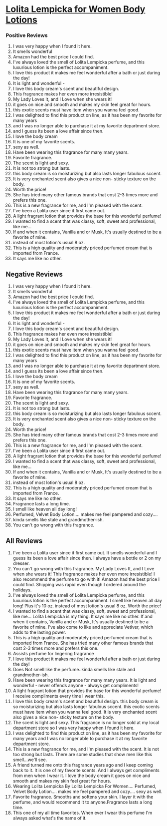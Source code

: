 # [Lolita Lempicka for Women Body Lotions](https://products.checkmycream.com/products/Lolita-Lempicka-for-Women-Body-Lotions.html)

### Positive Reviews

<ol>
      <li>I was very happy when I found it here.</li>
      <li>It smells wonderful</li>
      <li>Amazon had the best price I could find.  </li>
      <li>I&#x27;ve always loved the smell of Lolita Lempicka perfume, and this luxurious lotion is the perfect accompaniment.</li>
      <li>I love this product it makes me feel wonderful after a bath or just during the day!</li>
      <li>It is light and wonderful -</li>
      <li>I love this body cream&#x27;s scent and beautiful design.</li>
      <li>This fragrance makes her even more irresistible!  </li>
      <li>My Lady Loves It, and I Love when she wears it!  </li>
      <li>it goes on nice and smooth and makes my skin feel great for hours.</li>
      <li>this exotic scents must have item when you wanna feel good.</li>
      <li>I was delighted to find this product on line, as it has been my favorite for many years</li>
      <li>and I was no longer able to purchase it at my favorite department store.</li>
      <li>and I guess its been a love affair since then.</li>
      <li>I love the body cream</li>
      <li>It is one of my favorite scents.</li>
      <li>sexy as well.</li>
      <li>Have been wearing this fragrance for many many years.</li>
      <li>Favorite fragrance.  </li>
      <li>The scent is light and sexy.  </li>
      <li>It is not too strong but lasts.  </li>
      <li>this body cream is so moisturizing but also lasts longer fabulous sccent.</li>
      <li>It is very enchanted scent also gives a nice non- sticky texture on the body.</li>
      <li>Worth the price!</li>
      <li>She has tried many other famous brands that cost 2-3 times more and prefers this one.</li>
      <li>This is a new fragrance for me, and I&#x27;m pleased with the scent.  </li>
      <li>I&#x27;ve been a Lolita user since it first came out.</li>
      <li>A light fragrant lotion that provides the base for this wonderful perfume!</li>
      <li>I wanted to find a scent that was classy, soft, sweet and professional, like me...</li>
      <li>If and when it contains, Vanilla and or Musk, It&#x27;s usually destined to be a favorite of mine.</li>
      <li>instead of most lotion&#x27;s usual 8 oz.</li>
      <li>This is a high quality and moderately priced perfumed cream that is imported from France.</li>
      <li>It says me like no other.</li>
</ol>


<h2>Negative Reviews</h2>
<ol>
<li> I was very happy when I found it here.</li>
<li> It smells wonderful</li>
<li> Amazon had the best price I could find.  </li>
<li> I&#x27;ve always loved the smell of Lolita Lempicka perfume, and this luxurious lotion is the perfect accompaniment.</li>
<li> I love this product it makes me feel wonderful after a bath or just during the day!</li>
<li> It is light and wonderful -</li>
<li> I love this body cream&#x27;s scent and beautiful design.</li>
<li> This fragrance makes her even more irresistible!  </li>
<li> My Lady Loves It, and I Love when she wears it!  </li>
<li> it goes on nice and smooth and makes my skin feel great for hours.</li>
<li> this exotic scents must have item when you wanna feel good.</li>
<li> I was delighted to find this product on line, as it has been my favorite for many years</li>
<li> and I was no longer able to purchase it at my favorite department store.</li>
<li> and I guess its been a love affair since then.</li>
<li> I love the body cream</li>
<li> It is one of my favorite scents.</li>
<li> sexy as well.</li>
<li> Have been wearing this fragrance for many many years.</li>
<li> Favorite fragrance.  </li>
<li> The scent is light and sexy.  </li>
<li> It is not too strong but lasts.  </li>
<li> this body cream is so moisturizing but also lasts longer fabulous sccent.</li>
<li> It is very enchanted scent also gives a nice non- sticky texture on the body.</li>
<li> Worth the price!</li>
<li> She has tried many other famous brands that cost 2-3 times more and prefers this one.</li>
<li> This is a new fragrance for me, and I&#x27;m pleased with the scent.  </li>
<li> I&#x27;ve been a Lolita user since it first came out.</li>
<li> A light fragrant lotion that provides the base for this wonderful perfume!</li>
<li> I wanted to find a scent that was classy, soft, sweet and professional, like me...</li>
<li> If and when it contains, Vanilla and or Musk, It&#x27;s usually destined to be a favorite of mine.</li>
<li> instead of most lotion&#x27;s usual 8 oz.</li>
<li> This is a high quality and moderately priced perfumed cream that is imported from France.</li>
<li> It says me like no other.</li>
<li> Fragrance lasts a long time.</li>
<li> I smell like heaven all day long!</li>
<li> Perfumed, Velvet Body Lotion.... makes me feel pampered and cozy....</li>
<li> kinda smells like stale and grandmother-ish.</li>
<li> You can&#x27;t go wrong with this fragrance.  </li>
</ol>

<h2>All Reviews</h2>

<ol>
    <li> I&#x27;ve been a Lolita user since it first came out. It smells wonderful and I guess its been a love affair since then. I always have a bottle or 2 on my dresser.</li>
    <li> You can&#x27;t go wrong with this fragrance.  My Lady Loves It, and I Love when she wears it!  This fragrance makes her even more irresistible!  I also recommend the perfume to go with it!  Amazon had the best price I could find.  Shipping was rapid even though I ordered around the holidays.</li>
    <li> I&#x27;ve always loved the smell of Lolita Lempicka perfume, and this luxurious lotion is the perfect accompaniment. I smell like heaven all day long! Plus it&#x27;s 10 oz. instead of most lotion&#x27;s usual 8 oz. Worth the price!</li>
    <li> I wanted to find a scent that was classy, soft, sweet and professional, like me... Lolita Lempicka is my thing. It says me like no other. If and when it contains, Vanilla and or Musk, It&#x27;s usually destined to be a favorite of mine. I&#x27;ve also come to like and appreciate Vetiver, which adds to the lasting power.</li>
    <li> This is a high quality and moderately priced perfumed cream that is imported from France. She has tried many other famous brands that cost 2-3 times more and prefers this one.</li>
    <li> Assists perfume for lingering fragrance</li>
    <li> I love this product it makes me feel wonderful after a bath or just during the day!</li>
    <li> Does Not smell like the perfume..kinda smells like stale and grandmother-ish.</li>
    <li> Have been wearing this fragrance for many many years. It is light and wonderful - never offends anyone - always get compliments!</li>
    <li> A light fragrant lotion that provides the base for this wonderful perfume! I receive compliments every time I wear this.</li>
    <li> I love this body cream&#x27;s scent and beautiful design. this body cream is so moisturizing but also lasts longer fabulous sccent. this exotic scents must have item when you wanna feel good. It is very enchanted scent also gives a nice non- sticky texture on the body.</li>
    <li> The scent is light and sexy.  This fragrance is no longer sold at my local department store so I was very happy when I found it here.</li>
    <li> I was delighted to find this product on line, as it has been my favorite for many years and I was no longer able to purchase it at my favorite department store.</li>
    <li> This is a new fragrance for me, and I&#x27;m pleased with the scent.  It is not too strong but lasts.  There are some studies that show men like this smell...we&#x27;ll see.</li>
    <li> A friend turned me onto this fragrance years ago and I keep coming back to it. It is one of my favorite scents. And I always get compliments from men when I wear it. I love the body cream it goes on nice and smooth and makes my skin feel great for hours.</li>
    <li> Wearing Lolita Lempicka By Lolita Lempicka For Women.... Perfumed, Velvet Body Lotion.... makes me feel pampered and cozy.... sexy as well.</li>
    <li> Favorite fragrance.  Smooths and softens your skin. I layer it with the perfume, and would recommend it to anyone.Fragrance lasts a long time.</li>
    <li> This one of my all time favorites. When ever I wear this perfume I&#x27;m always asked what&#x27;s the name of it.</li>
</ol>





